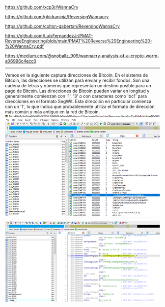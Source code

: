 
https://github.com/xcp3r/WannaCry


https://github.com/ghidraninja/ReversingWannacry

https://github.com/colton-gabertan/ReversingWannaCry

https://github.com/LuisFernandezJr/PMAT-ReverseEngineering/blob/main/PMAT%20Reverse%20Engineering%20-%20WannaCry.pdf

https://medium.com/@snoballz_909/wannacry-analysis-of-a-crypto-worm-a06996c4ecc0

------

Vemos en la siguiente captura direcciones de Bitcoin. En el sistema de Bitcoin, las direcciones se utilizan para enviar y recibir fondos. Son una cadena de letras y números que representan un destino posible para un pago de Bitcoin. Las direcciones de Bitcoin pueden variar en longitud y generalmente comienzan con '1', '3' o con caracteres como 'bc1' para direcciones en el formato SegWit. Esta dirección en particular comienza con un '1', lo que indica que probablemente utiliza el formato de dirección más común y más antiguo en la red de Bitcoin.
![](capturas/ida-wannacry.png)


![](capturas/ida-wannacry-2.png)



